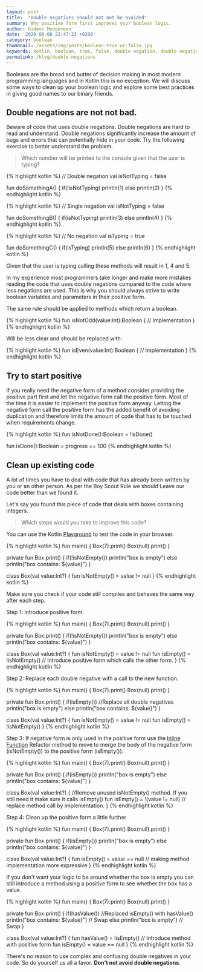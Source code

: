 ```yaml
---
layout: post
title:  "Double negatives should not not be avoided"
summary: Why positive form first improves your boolean logic.
author: Gideon Hoogeveen
date: '2020-08-08 22:47:23 +0200'
category: boolean
thumbnail: /assets/img/posts/boolean-true-or-false.jpg
keywords: kotlin, boolean, true, false, double negation, double negatives
permalink: /blog/double-negations
---
```


Booleans are the bread and butter of decision making in most modern programming languages and in Kotlin this is no exception.
We will discuss some ways to clean up your boolean logic and explore some best practices in giving good names to our binary friends.

## Double negations are not not bad.
Beware of code that uses double negations. Double negations are hard to read and understand. Double negations significantly increase the amount of bugs and errors that can potentially hide in your code. Try the following exercise to better understand the problem.

> Which number will be printed to the console given that the user is typing?

{% highlight kotlin %}
// Double negation
val isNotTyping = false

fun doSomethingA() {
  if(!isNotTyping)
    println(1)
  else
    println(2)
}
{% endhighlight kotlin %}

{% highlight kotlin %}
// Single negation
val isNotTyping = false

fun doSomethingB() {
  if(isNotTyping)
    println(3)
  else
    println(4)
}
{% endhighlight kotlin %}

{% highlight kotlin %}
// No negation
val isTyping = true

fun doSomethingC() {
  if(isTyping)
    println(5)
  else
    println(6)
}
{% endhighlight kotlin %}

Given that the user is typing calling these methods will result in 1, 4 and 5.

In my experience most programmers take longer and make more mistakes reading the code that uses double negations compared to the code where less negations are used. This is why you should always strive to write boolean variables and parameters in their positive form.

The same rule should be applied to methods which return a boolean.

{% highlight kotlin %}
fun isNotOdd(value:Int):Boolean {
  // Implementation
}
{% endhighlight kotlin %}

Will be less clear and should be replaced with:

{% highlight kotlin %}
fun isEven(value:Int):Boolean {
  // Implementation
}
{% endhighlight kotlin %}

## Try to start positive

If you really need the negative form of a method consider providing the positive part first and let the negative form call the positive form. Most of the time it is easier to implement the positive form anyway. Letting the negative form call the positive form has the added benefit of avoiding duplication and therefore limits the amount of code that has to be touched when requirements change.

{% highlight kotlin %}
fun isNotDone():Boolean = !isDone()

fun isDone():Boolean = progress == 100
{% endhighlight kotlin %}

## Clean up existing code

A lot of times you have to deal with code that has already been written by you or an other person. As per the Boy Scout Rule we should Leave our code better than we found it.

Let's say you found this piece of code that deals with boxes containing integers.

> Which steps would you take to improve this code?

You can use the Kotlin [Playground][playground] to test the code in your browser.

{% highlight kotlin %}
fun main() {
    Box(7).print()
    Box(null).print()
}

private fun Box.print() {
    if(!isNotEmpty())
    	println("box is empty")
    else
    	println("box contains: ${value}")
}

class Box(val value:Int?) {
    fun isNotEmpty() = value != null
}
{% endhighlight kotlin %}

Make sure you check if your code still compiles and behaves the same way after each step.

Step 1: Introduce positive form.

{% highlight kotlin %}
fun main() {
    Box(7).print()
    Box(null).print()
}

private fun Box.print() {
    if(!isNotEmpty())
    	println("box is empty")
    else
    	println("box contains: ${value}")
}

class Box(val value:Int?) {
    fun isNotEmpty() = value != null
    fun isEmpty() = !isNotEmpty() // Introduce positive form which calls the other form.
}
{% endhighlight kotlin %}

Step 2: Replace each double negative with a call to the new function.

{% highlight kotlin %}
fun main() {
    Box(7).print()
    Box(null).print()
}

private fun Box.print() {
    if(isEmpty()) //Replace all double negatives
    	println("box is empty")
    else
    	println("box contains: ${value}")
}

class Box(val value:Int?) {
    fun isNotEmpty() = value != null
    fun isEmpty() = !isNotEmpty()
}
{% endhighlight kotlin %}

Step 3:
If negative form is only used in the positive form use the [Inline Function][inline-function] Refactor method to move to merge the body of the negative form (isNotEmpty()) to the positive form (isEmpty()).

{% highlight kotlin %}
fun main() {
    Box(7).print()
    Box(null).print()
}

private fun Box.print() {
    if(isEmpty())
    	println("box is empty")
    else
    	println("box contains: ${value}")
}

class Box(val value:Int?) {
    //Remove unused isNotEmpty() method. If you still need it make sure it calls isEmpty()
    fun isEmpty() = !(value != null) // replace method call by implementation.
}
{% endhighlight kotlin %}

Step 4:
Clean up the positive form a little further

{% highlight kotlin %}
fun main() {
    Box(7).print()
    Box(null).print()
}

private fun Box.print() {
    if(isEmpty())
    	println("box is empty")
    else
    	println("box contains: ${value}")
}

class Box(val value:Int?) {
    fun isEmpty() = value == null // making method implementation more expressive
}
{% endhighlight kotlin %}

If you don't want your logic to be around whether the box is empty you can still introduce a method using a positive form to see whether the box has a value.

{% highlight kotlin %}
fun main() {
    Box(7).print()
    Box(null).print()
}

private fun Box.print() {
    if(hasValue()) //Replaced isEmpty() with hasValue()
    	println("box contains: ${value}") // Swap
    else
    	println("box is empty") // Swap
}

class Box(val value:Int?) {
    fun hasValue() = !isEmpty() // Introduce method with positive form
    fun isEmpty() = value == null
}
{% endhighlight kotlin %}

There's no reason to use complex and confusing double negatives in your code. So do yourself us all a favor. **Don't not avoid double negations**.


[inline-function]: https://refactoring.com/catalog/inlineFunction.html
[playground]: https://play.kotlinlang.org/